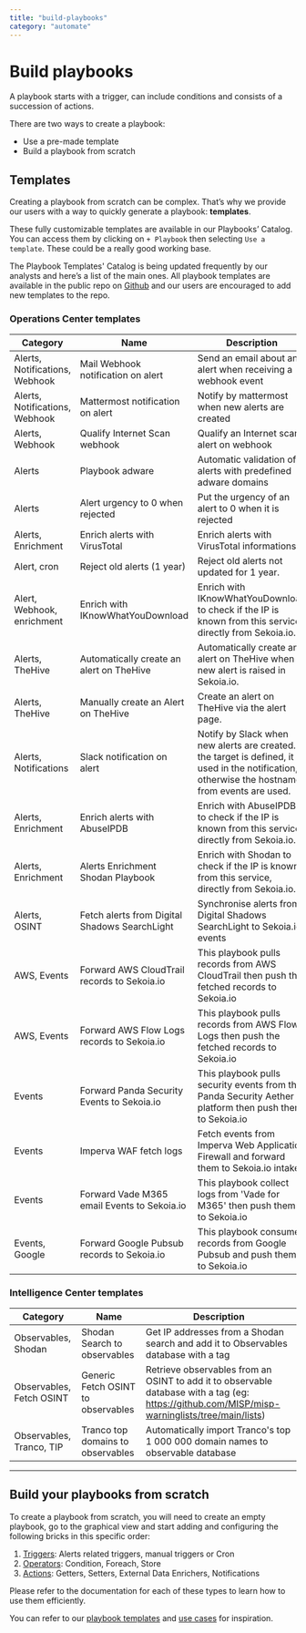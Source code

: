 ```yaml
---
title: "build-playbooks"
category: "automate"
---
```

# Build playbooks

A playbook starts with a trigger, can include conditions and consists of a succession of actions.

There are two ways to create a playbook:

- Use a pre-made template
- Build a playbook from scratch

## Templates

Creating a playbook from scratch can be complex. That’s why we provide our users with a way to quickly generate a playbook: **templates**.

These fully customizable templates are available in our Playbooks’ Catalog. You can access them by clicking on `+ Playbook` then selecting `Use a template`. These could be a really good working base.

The Playbook Templates' Catalog is being updated frequently by our analysts and here’s a list of the main ones. All playbook templates are available in the public repo on [Github](https://github.com/SEKOIA-IO/Community/tree/main/playbooks/templates) and our users are encouraged to add new templates to the repo.

### Operations Center templates

| Category | Name | Description |
| --- | --- | --- |
| Alerts, Notifications, Webhook | Mail Webhook notification on alert | Send an email about an alert when receiving a webhook event |
| Alerts, Notifications, Webhook | Mattermost notification on alert | Notify by mattermost when new alerts are created |
| Alerts, Webhook | Qualify Internet Scan webhook | Qualify an Internet scan alert on webhook |
| Alerts | Playbook adware | Automatic validation of alerts with predefined adware domains |
| Alerts | Alert urgency to 0 when rejected | Put the urgency of an alert to 0 when it is rejected |
| Alerts, Enrichment | Enrich alerts with VirusTotal | Enrich alerts with VirusTotal informations |
| Alert, cron | Reject old alerts (1 year) | Reject old alerts not updated for 1 year. |
| Alert, Webhook, enrichment | Enrich with IKnowWhatYouDownload | Enrich with IKnowWhatYouDownload to check if the IP is known from this service, directly from Sekoia.io. |
| Alerts, TheHive | Automatically create an alert on TheHive | Automatically create an alert on TheHive when a new alert is raised in Sekoia.io. |
| Alerts, TheHive | Manually create an Alert on TheHive | Create an alert on TheHive via the alert page. |
| Alerts, Notifications | Slack notification on alert | Notify by Slack when new alerts are created. If the target is defined, it is used in the notification, otherwise the hostnames from events are used. |
| Alerts, Enrichment | Enrich alerts with AbuseIPDB | Enrich with AbuseIPDB to check if the IP is known from this service, directly from Sekoia.io. |
| Alerts, Enrichment | Alerts Enrichment Shodan Playbook | Enrich with Shodan to check if the IP is known from this service, directly from Sekoia.io. |
| Alerts, OSINT | Fetch alerts from Digital Shadows SearchLight | Synchronise alerts from Digital Shadows SearchLight to Sekoia.io events |
| AWS, Events | Forward AWS CloudTrail records to Sekoia.io | This playbook pulls records from AWS CloudTrail then push the fetched records to Sekoia.io |
| AWS, Events | Forward AWS Flow Logs records to Sekoia.io | This playbook pulls records from AWS Flow Logs then push the fetched records to Sekoia.io |
| Events | Forward Panda Security Events to Sekoia.io | This playbook pulls security events from the Panda Security Aether platform then push them to Sekoia.io |
| Events | Imperva WAF fetch logs | Fetch events from Imperva Web Application Firewall and forward them to Sekoia.io intake |
| Events | Forward Vade M365 email Events to Sekoia.io | This playbook collect logs from 'Vade for M365' then push them to Sekoia.io |
| Events, Google | Forward Google Pubsub records to Sekoia.io | This playbook consumes records from Google Pubsub and push them to Sekoia.io |

### Intelligence Center templates

| Category | Name | Description |
| --- | --- | --- |
| Observables, Shodan | Shodan Search to observables | Get IP addresses from a Shodan search and add it to Observables database with a tag |
| Observables, Fetch OSINT | Generic Fetch OSINT to observables | Retrieve observables from an OSINT to add it to observable database with a tag (eg: https://github.com/MISP/misp-warninglists/tree/main/lists) |
| Observables, Tranco, TIP  | Tranco top domains to observables | Automatically import Tranco's top 1 000 000 domain names to observable database |

---

## Build your playbooks from scratch

To create a playbook from scratch, you will need to create an empty playbook, go to the graphical view and start adding and configuring the following bricks in this specific order:

1. [Triggers](triggers.md): Alerts related triggers, manual triggers or Cron
2. [Operators](operators.md): Condition, Foreach, Store
3. [Actions](actions.md): Getters, Setters, External Data Enrichers, Notifications

Please refer to the documentation for each of these types to learn how to use them efficiently.

You can refer to our [playbook templates](https://github.com/SEKOIA-IO/Community/tree/main/playbooks/templates) and [use cases](../../../usecases/playbook/synchronize_alerts) for inspiration.
